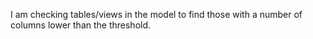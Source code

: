 I am checking tables/views in the model to find those with a number of columns lower than the threshold.